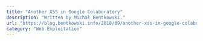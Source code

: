```yaml
---
title: "Another XSS in Google Colaboratory"
description: "Written by Michał Bentkowski."
url: "https://blog.bentkowski.info/2018/09/another-xss-in-google-colaboratory.html"
category: "Web Exploitation"
---
```

